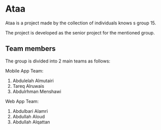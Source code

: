 # Ataa

Ataa is a project made by the collection of individuals knows s group 15.

The project is developed as the senior project for the mentioned group.



## Team members
The group is divided into 2 main teams as follows:

Mobile App Team:
1. Abdulelah Almutairi
2. Tareq Alruwais
3. Abdulrhman Menshawi 

Web App Team:
1. Abdulbari Alamri
2. Abdullah Aloud
3. Abdullah Alqattan

